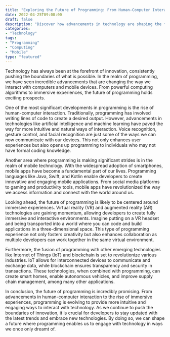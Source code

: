 ```yaml
--- 
title: "Exploring the Future of Programming: From Human-Computer Interaction to Immersive Experiences" 
date: 2022-04-25T09:00:00 
draft: false 
description: "Discover how advancements in technology are shaping the future of programming and opening up new possibilities for human-computer interaction." 
categories: 
- "Technology" 
tags: 
- "Programming" 
- "Computing" 
- "Mobile" 
type: "featured" 
--- 
```


Technology has always been at the forefront of innovation, consistently pushing the boundaries of what is possible. In the realm of programming, we have seen incredible advancements that are changing the way we interact with computers and mobile devices. From powerful computing algorithms to immersive experiences, the future of programming holds exciting prospects. 

One of the most significant developments in programming is the rise of human-computer interaction. Traditionally, programming has involved writing lines of code to create a desired output. However, advancements in technologies like artificial intelligence and machine learning have paved the way for more intuitive and natural ways of interaction. Voice recognition, gesture control, and facial recognition are just some of the ways we can now communicate with our devices. This not only enhances user experiences but also opens up programming to individuals who may not have formal coding knowledge. 

Another area where programming is making significant strides is in the realm of mobile technology. With the widespread adoption of smartphones, mobile apps have become a fundamental part of our lives. Programming languages like Java, Swift, and Kotlin enable developers to create innovative and engaging mobile applications. From social media platforms to gaming and productivity tools, mobile apps have revolutionized the way we access information and connect with the world around us. 

Looking ahead, the future of programming is likely to be centered around immersive experiences. Virtual reality (VR) and augmented reality (AR) technologies are gaining momentum, allowing developers to create fully immersive and interactive environments. Imagine putting on a VR headset and being transported into a world where you can code and build applications in a three-dimensional space. This type of programming experience not only fosters creativity but also enhances collaboration as multiple developers can work together in the same virtual environment. 

Furthermore, the fusion of programming with other emerging technologies like Internet of Things (IoT) and blockchain is set to revolutionize various industries. IoT allows for interconnected devices to communicate and exchange data, while blockchain ensures transparency and security in transactions. These technologies, when combined with programming, can create smart homes, enable autonomous vehicles, and improve supply chain management, among many other applications. 

In conclusion, the future of programming is incredibly promising. From advancements in human-computer interaction to the rise of immersive experiences, programming is evolving to provide more intuitive and engaging ways to interact with technology. As we continue to push the boundaries of innovation, it is crucial for developers to stay updated with the latest trends and embrace new technologies. By doing so, we can shape a future where programming enables us to engage with technology in ways we once only dreamt of.
